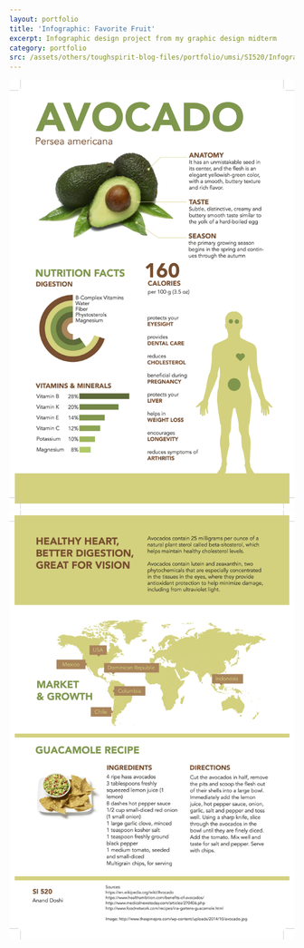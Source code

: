 ```yaml
---
layout: portfolio
title: 'Infographic: Favorite Fruit'
excerpt: Infographic design project from my graphic design midterm
category: portfolio
src: /assets/others/toughspirit-blog-files/portfolio/umsi/SI520/Infographic/infographic-avocado.thumbnail.jpg
---
```


<a href="/assets/others/toughspirit-blog-files/portfolio/umsi/SI520/Infographic/infographic-avocado-1.jpg" target='_blank' class="no-decoration">
    <img src="/assets/others/toughspirit-blog-files/portfolio/umsi/SI520/Infographic/infographic-avocado-1.jpg" alt="Avocado Infographic Page 1">
</a>

<a href="/assets/others/toughspirit-blog-files/portfolio/umsi/SI520/Infographic/infographic-avocado-2.jpg" target="_blank" class="no-decoration">
    <img src="/assets/others/toughspirit-blog-files/portfolio/umsi/SI520/Infographic/infographic-avocado-2.jpg" alt="Avocado Infographic Page 2">
</a>
